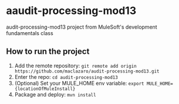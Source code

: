 # aaudit-processing-mod13
audit-processing-mod13 project from MuleSoft's development fundamentals class
## How to run the project
1. Add the remote repository: `git remote add origin https://github.com/maclazaro/audit-processing-mod13.git`
2. Enter the repo: `cd audit-processing-mod13`
3. (Optional) Set your MULE_HOME env variable: `export MULE_HOME={locationOfMuleInstall}`
4. Package and deploy: `mvn install`